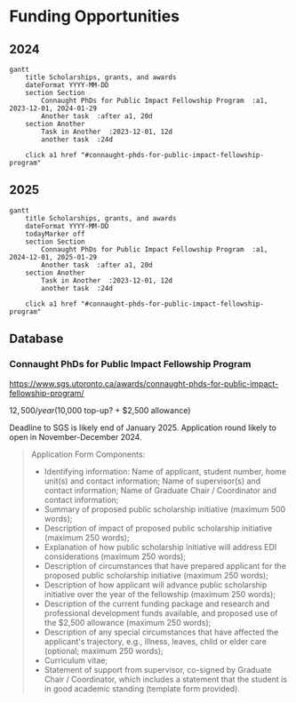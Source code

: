 # Funding Opportunities

## 2024

```mermaid
gantt
    title Scholarships, grants, and awards
    dateFormat YYYY-MM-DD
    section Section
        Connaught PhDs for Public Impact Fellowship Program  :a1, 2023-12-01, 2024-01-29
        Another task  :after a1, 20d
    section Another
        Task in Another  :2023-12-01, 12d
        another task  :24d

    click a1 href "#connaught-phds-for-public-impact-fellowship-program"
```

## 2025

```mermaid
gantt
    title Scholarships, grants, and awards
    dateFormat YYYY-MM-DD
    todayMarker off
    section Section
        Connaught PhDs for Public Impact Fellowship Program  :a1, 2024-12-01, 2025-01-29
        Another task  :after a1, 20d
    section Another
        Task in Another  :2023-12-01, 12d
        another task  :24d

    click a1 href "#connaught-phds-for-public-impact-fellowship-program"
```

## Database

### Connaught PhDs for Public Impact Fellowship Program

https://www.sgs.utoronto.ca/awards/connaught-phds-for-public-impact-fellowship-program/

$12,500/year ($10,000 top-up? + $2,500 allowance) 

Deadline to SGS is likely end of January 2025. Application round likely to open in November-December 2024.

> Application Form Components: 
> 
> -   Identifying information: Name of applicant, student number, home unit(s) and contact information; Name of supervisor(s) and contact information; Name of Graduate Chair / Coordinator and contact information; 
> -   Summary of proposed public scholarship initiative (maximum 500 words); 
> -   Description of impact of proposed public scholarship initiative (maximum 250 words); 
> -   Explanation of how public scholarship initiative will address EDI considerations (maximum 250 words); 
> -   Description of circumstances that have prepared applicant for the proposed public scholarship initiative (maximum 250 words); 
> -   Description of how applicant will advance public scholarship initiative over the year of the fellowship (maximum 250 words); 
> -   Description of the current funding package and research and professional development funds available, and proposed use of the $2,500 allowance (maximum 250 words); 
> -   Description of any special circumstances that have affected the applicant's trajectory, e.g., illness, leaves, child or elder care (optional; maximum 250 words); 
> -   Curriculum vitae; 
> -   Statement of support from supervisor, co-signed by Graduate Chair / Coordinator, which includes a statement that the student is in good academic standing (template form provided).
